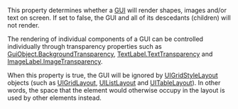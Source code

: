 This property determines whether a [GUI](https://create.roblox.com/docs/reference/engine/classes/GuiObject) will render shapes,
images and/or text on screen. If set to false, the GUI and all of its
descedants (children) will not render.

The rendering of individual components of a GUI can be controlled
individually through transparency properties such as
[GuiObject.BackgroundTransparency](https://create.roblox.com/docs/reference/engine/classes/GuiObject#BackgroundTransparency), [TextLabel.TextTransparency](https://create.roblox.com/docs/reference/engine/classes/TextLabel#TextTransparency) and
[ImageLabel.ImageTransparency](https://create.roblox.com/docs/reference/engine/classes/ImageLabel#ImageTransparency).

When this property is true, the GUI will be ignored by [UIGridStyleLayout](https://create.roblox.com/docs/reference/engine/classes/UIGridStyleLayout)
objects (such as [UIGridLayout](https://create.roblox.com/docs/reference/engine/classes/UIGridLayout), [UIListLayout](https://create.roblox.com/docs/reference/engine/classes/UIListLayout) and [UITableLayout](https://create.roblox.com/docs/reference/engine/classes/UITableLayout)). In
other words, the space that the element would otherwise occupy in the
layout is used by other elements instead.